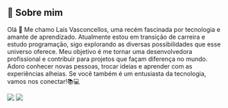 ## 🚀 Sobre mim
Olá 👋 Me chamo Laís Vasconcellos, uma recém fascinada por tecnologia e amante de aprendizado. Atualmente estou em transição de carreira e estudo programação, sigo explorando as diversas possibilidades que esse universo oferece.
Meu objetivo é me tornar uma desenvolvedora profissional e contribuir para projetos que façam diferença no mundo. Adoro conhecer novas pessoas, trocar ideias e aprender com as experiências alheias.
Se você também é um entusiasta da tecnologia, vamos nos conectar!📚💻


<div>
  <a href = "mailto:laisvasconcellos009@gmail.com"><img src="https://img.shields.io/badge/-Gmail-%23333?style=for-the-badge&logo=gmail&logoColor=white" target="_blank"></a>
  <a href="https://www.linkedin.com/in/laisvasconcellos09@yahoo.com.br" target="_blank"><img src="https://img.shields.io/badge/-LinkedIn-%230077B5?style=for-the-badge&logo=linkedin&logoColor=white" target="_blank"></a> 
  
</div>


